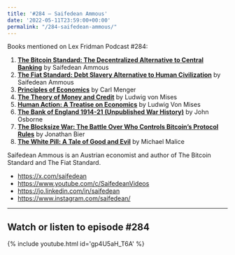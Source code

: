 ```yaml
---
title: '#284 – Saifedean Ammous'
date: '2022-05-11T23:59:00+00:00'
permalink: "/284-saifedean-ammous/"
---
```


Books mentioned on Lex Fridman Podcast #284:

1. <b><a href="https://amzn.to/3s5mCGm" target="_blank" rel="sponsored noopener noreferrer">The Bitcoin Standard: The Decentralized Alternative to Central Banking</a></b> by Saifedean Ammous
2. <b><a href="https://amzn.to/3tO5vJX" target="_blank" rel="sponsored noopener noreferrer">The Fiat Standard: Debt Slavery Alternative to Human Civilization</a></b> by Saifedean Ammous
3. <b><a href="https://amzn.to/3Se4R2b" target="_blank" rel="sponsored noopener noreferrer">Principles of Economics</a></b> by Carl Menger
4. <b><a href="https://amzn.to/49lYbpd" target="_blank" rel="sponsored noopener noreferrer">The Theory of Money and Credit</a></b> by Ludwig von Mises
5. <b><a href="https://amzn.to/46N43Gi" target="_blank" rel="sponsored noopener noreferrer">Human Action: A Treatise on Economics</a></b> by Ludwig Von Mises
6. <b><a href="https://www.bankofengland.co.uk/archive/bank-of-england-1914-21-ww1" target="_blank" rel="noopener noreferrer">The Bank of England 1914-21 (Unpublished War History)</a></b> by John Osborne
7. <b><a href="https://amzn.to/3s7VW7X" target="_blank" rel="sponsored noopener noreferrer">The Blocksize War: The Battle Over Who Controls Bitcoin’s Protocol Rules</a></b> by Jonathan Bier
8. <b><a href="https://amzn.to/3Q9OoJV" target="_blank" rel="sponsored noopener noreferrer">The White Pill: A Tale of Good and Evil</a></b> by Michael Malice

Saifedean Ammous is an Austrian economist and author of The Bitcoin Standard and The Fiat Standard.

- <a href="https://x.com/saifedean" target="_blank">https://x.com/saifedean</a>
- <a href="https://www.youtube.com/c/SaifedeanVideos" target="_blank">https://www.youtube.com/c/SaifedeanVideos</a>
- <a href="https://jo.linkedin.com/in/saifedean" target="_blank">https://jo.linkedin.com/in/saifedean</a>
- <a href="https://www.instagram.com/saifedean/" target="_blank">https://www.instagram.com/saifedean/</a>

- - - - - -

## Watch or listen to episode #284

{% include youtube.html id='gp4U5aH_T6A' %}